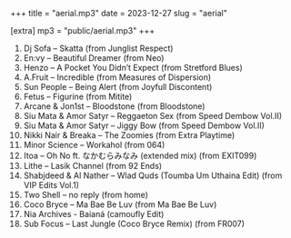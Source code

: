 +++
title = "aerial.mp3"
date = 2023-12-27
slug = "aerial"

[extra]
mp3 = "public/aerial.mp3"
+++

01. Dj Sofa – Skatta (from Junglist Respect)
02. En:vy – Beautiful Dreamer (from Neo)
03. Henzo – A Pocket You Didn’t Expect (from Stretford Blues)
04. A.Fruit – Incredible (from Measures of Dispersion)
05. Sun People – Being Alert (from Joyfull Discontent)
06. Fetus – Figurine (from Mitite)
07. Arcane & Jon1st – Bloodstone (from Bloodstone)
08. Siu Mata & Amor Satyr – Reggaeton Sex (from Speed Dembow Vol.II)
09. Siu Mata & Amor Satyr – Jiggy Bow (from Speed Dembow Vol.II)
10. Nikki Nair & Breaka – The Zoomies (from Extra Playtime)
11. Minor Science – Workahol (from 064)
12. Itoa – Oh No ft. なかむらみなみ (extended mix) (from EXIT099)
13. Lithe – Lasik Channel (from 92 Ends)
14. Shabjdeed & Al Nather – Wlad Quds (Toumba Um Uthaina Edit) (from VIP Edits Vol.1)
15. Two Shell – no reply (from home)
16. Coco Bryce – Ma Bae Be Luv (from Ma Bae Be Luv)
17. Nia Archives - Baianá (camoufly Edit)
18. Sub Focus – Last Jungle (Coco Bryce Remix) (from FR007)
